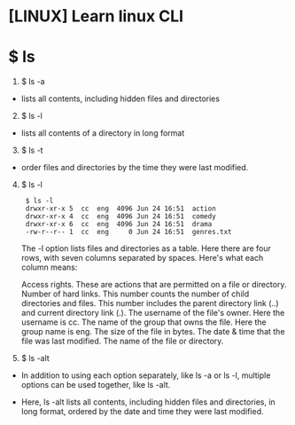 [LINUX] Learn linux CLI
==========

# $ ls
1. $ ls -a
  - lists all contents, including hidden files and directories
2. $ ls -l
  - lists all contents of a directory in long format
3. $ ls -t
  - order files and directories by the time they were last modified.

4. $ ls -l

        $ ls -l
        drwxr-xr-x 5  cc  eng  4096 Jun 24 16:51  action
        drwxr-xr-x 4  cc  eng  4096 Jun 24 16:51  comedy
        drwxr-xr-x 6  cc  eng  4096 Jun 24 16:51  drama
        -rw-r--r-- 1  cc  eng     0 Jun 24 16:51  genres.txt

    The -l option lists files and directories as a table. Here there are four rows, with seven columns separated by spaces. Here's what each column means:

    Access rights. These are actions that are permitted on a file or directory.
    Number of hard links. This number counts the number of child directories and files. This number includes the parent directory link (..) and current directory link (.).
    The username of the file's owner. Here the username is cc.
    The name of the group that owns the file. Here the group name is eng.
    The size of the file in bytes.
    The date & time that the file was last modified.
    The name of the file or directory.

5. $ ls -alt

- In addition to using each option separately, like ls -a or ls -l, multiple options can be used together, like ls -alt.

- Here, ls -alt lists all contents, including hidden files and directories, in long format, ordered by the date and time they were last modified.